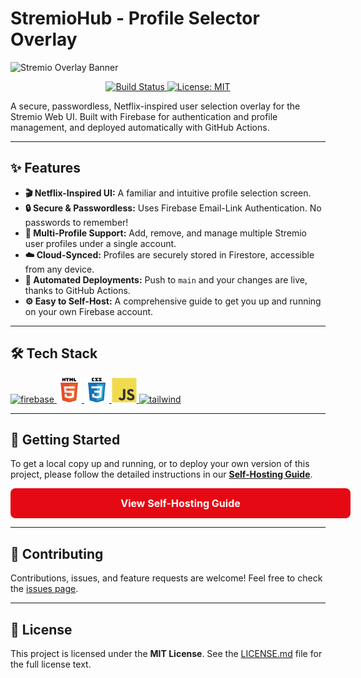 # StremioHub - Profile Selector Overlay

![Stremio Overlay Banner](https://placehold.co/1200x440/141414/e50914?text=StremioHub)

<p align="center">
  <a href="https://github.com/MichielEijpe/StremioHub/actions/workflows/firebase-hosting-merge.yml">
    <img src="https://img.shields.io/github/actions/workflow/status/MichielEIjpe/StremioHub/firebase-hosting-merge.yml?branch=main&style=for-the-badge&logo=github" alt="Build Status">
  </a>
  <a href="https://opensource.org/licenses/MIT">
    <img src="https://img.shields.io/badge/License-MIT-blue.svg?style=for-the-badge" alt="License: MIT">
  </a>
</p>

A secure, passwordless, Netflix-inspired user selection overlay for the Stremio Web UI. Built with Firebase for authentication and profile management, and deployed automatically with GitHub Actions.

---

## ✨ Features

* **🎬 Netflix-Inspired UI:** A familiar and intuitive profile selection screen.
* **🔒 Secure & Passwordless:** Uses Firebase Email-Link Authentication. No passwords to remember!
* **👤 Multi-Profile Support:** Add, remove, and manage multiple Stremio user profiles under a single account.
* **☁️ Cloud-Synced:** Profiles are securely stored in Firestore, accessible from any device.
* **🚀 Automated Deployments:** Push to `main` and your changes are live, thanks to GitHub Actions.
* **⚙️ Easy to Self-Host:** A comprehensive guide to get you up and running on your own Firebase account.

---

## 🛠️ Tech Stack

<p align="left">
  <a href="https://firebase.google.com/" target="_blank" rel="noreferrer">
    <img src="https://www.vectorlogo.zone/logos/firebase/firebase-icon.svg" alt="firebase" width="40" height="40"/>
  </a>
  <a href="https://developer.mozilla.org/en-US/docs/Web/Guide/HTML/HTML5" target="_blank" rel="noreferrer">
    <img src="https://raw.githubusercontent.com/devicons/devicon/master/icons/html5/html5-original-wordmark.svg" alt="html5" width="40" height="40"/>
  </a>
  <a href="https://www.w3.org/Style/CSS/Overview.en.html" target="_blank" rel="noreferrer">
    <img src="https://raw.githubusercontent.com/devicons/devicon/master/icons/css3/css3-original-wordmark.svg" alt="css3" width="40" height="40"/>
  </a>
  <a href="https://developer.mozilla.org/en-US/docs/Web/JavaScript" target="_blank" rel="noreferrer">
    <img src="https://raw.githubusercontent.com/devicons/devicon/master/icons/javascript/javascript-original.svg" alt="javascript" width="40" height="40"/>
  </a>
  <a href="https://tailwindcss.com/" target="_blank" rel="noreferrer">
    <img src="https://www.vectorlogo.zone/logos/tailwindcss/tailwindcss-icon.svg" alt="tailwind" width="40" height="40"/>
  </a>
</p>

---

## 🚀 Getting Started

To get a local copy up and running, or to deploy your own version of this project, please follow the detailed instructions in our **[Self-Hosting Guide](https://github.com/MichielEijpe/StremioHub/wiki/Self-Hosting-Guide)**.

<a href="https://github.com/MichielEijpe/StremioHub/wiki/Self-Hosting-Guide" style="text-decoration: none;">
  <div style="background-color: #e50914; color: white; padding: 14px 20px; margin: 8px 0; border: none; cursor: pointer; width: 100%; text-align: center; border-radius: 8px; font-size: 16px; font-weight: bold;">
    View Self-Hosting Guide
  </div>
</a>

---

## 🤝 Contributing

Contributions, issues, and feature requests are welcome! Feel free to check the [issues page](https://github.com/MichielEijpe/StremioHub/issues).

---

## 📜 License

This project is licensed under the **MIT License**. See the [LICENSE.md](LICENSE.md) file for the full license text.